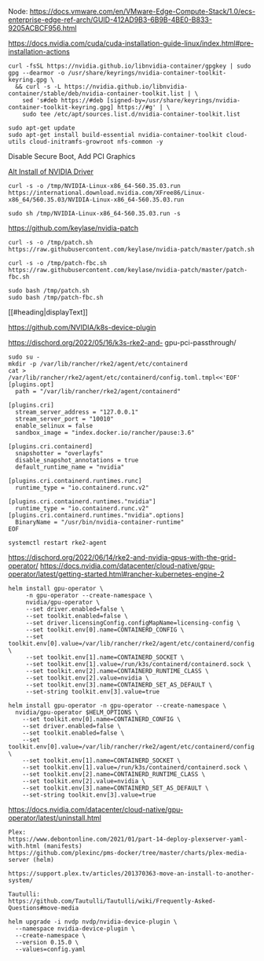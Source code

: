 

Node:
https://docs.vmware.com/en/VMware-Edge-Compute-Stack/1.0/ecs-enterprise-edge-ref-arch/GUID-412AD9B3-6B9B-4BE0-B833-9205ACBCF956.html

https://docs.nvidia.com/cuda/cuda-installation-guide-linux/index.html#pre-installation-actions


```
curl -fsSL https://nvidia.github.io/libnvidia-container/gpgkey | sudo gpg --dearmor -o /usr/share/keyrings/nvidia-container-toolkit-keyring.gpg \
  && curl -s -L https://nvidia.github.io/libnvidia-container/stable/deb/nvidia-container-toolkit.list | \
    sed 's#deb https://#deb [signed-by=/usr/share/keyrings/nvidia-container-toolkit-keyring.gpg] https://#g' | \
    sudo tee /etc/apt/sources.list.d/nvidia-container-toolkit.list
```

```
sudo apt-get update
sudo apt-get install build-essential nvidia-container-toolkit cloud-utils cloud-initramfs-growroot nfs-common -y
```

Disable Secure Boot, Add PCI Graphics

[Alt Install of NVIDIA Driver](../../knowledge/os/linux/ubuntu/installs/docker.md#Alt%20Install%20of%20NVIDIA%20Driver)

```
curl -s -o /tmp/NVIDIA-Linux-x86_64-560.35.03.run https://international.download.nvidia.com/XFree86/Linux-x86_64/560.35.03/NVIDIA-Linux-x86_64-560.35.03.run

sudo sh /tmp/NVIDIA-Linux-x86_64-560.35.03.run -s
```

https://github.com/keylase/nvidia-patch

```
curl -s -o /tmp/patch.sh https://raw.githubusercontent.com/keylase/nvidia-patch/master/patch.sh

curl -s -o /tmp/patch-fbc.sh https://raw.githubusercontent.com/keylase/nvidia-patch/master/patch-fbc.sh
```

```
sudo bash /tmp/patch.sh
sudo bash /tmp/patch-fbc.sh
```

[[#heading|displayText]]

https://github.com/NVIDIA/k8s-device-plugin

https://dischord.org/2022/05/16/k3s-rke2-and-
gpu-pci-passthrough/


```
sudo su -
mkdir -p /var/lib/rancher/rke2/agent/etc/containerd
cat > /var/lib/rancher/rke2/agent/etc/containerd/config.toml.tmpl<<'EOF'
[plugins.opt]
  path = "/var/lib/rancher/rke2/agent/containerd"

[plugins.cri]
  stream_server_address = "127.0.0.1"
  stream_server_port = "10010"
  enable_selinux = false
  sandbox_image = "index.docker.io/rancher/pause:3.6"

[plugins.cri.containerd]
  snapshotter = "overlayfs"
  disable_snapshot_annotations = true
  default_runtime_name = "nvidia"

[plugins.cri.containerd.runtimes.runc]
  runtime_type = "io.containerd.runc.v2"

[plugins.cri.containerd.runtimes."nvidia"]
  runtime_type = "io.containerd.runc.v2"
[plugins.cri.containerd.runtimes."nvidia".options]
  BinaryName = "/usr/bin/nvidia-container-runtime"
EOF
```

```
systemctl restart rke2-agent
```

https://dischord.org/2022/06/14/rke2-and-nvidia-gpus-with-the-grid-operator/
https://docs.nvidia.com/datacenter/cloud-native/gpu-operator/latest/getting-started.html#rancher-kubernetes-engine-2


```
helm install gpu-operator \
     -n gpu-operator --create-namespace \
     nvidia/gpu-operator \
     --set driver.enabled=false \
     --set toolkit.enabled=false \
     --set driver.licensingConfig.configMapName=licensing-config \
     --set toolkit.env[0].name=CONTAINERD_CONFIG \
     --set toolkit.env[0].value=/var/lib/rancher/rke2/agent/etc/containerd/config.toml \
     --set toolkit.env[1].name=CONTAINERD_SOCKET \
     --set toolkit.env[1].value=/run/k3s/containerd/containerd.sock \
     --set toolkit.env[2].name=CONTAINERD_RUNTIME_CLASS \
     --set toolkit.env[2].value=nvidia \
     --set toolkit.env[3].name=CONTAINERD_SET_AS_DEFAULT \
     --set-string toolkit.env[3].value=true
```

```
helm install gpu-operator -n gpu-operator --create-namespace \
  nvidia/gpu-operator $HELM_OPTIONS \
    --set toolkit.env[0].name=CONTAINERD_CONFIG \
    --set driver.enabled=false \
    --set toolkit.enabled=false \
    --set toolkit.env[0].value=/var/lib/rancher/rke2/agent/etc/containerd/config.toml.tmpl \
    --set toolkit.env[1].name=CONTAINERD_SOCKET \
    --set toolkit.env[1].value=/run/k3s/containerd/containerd.sock \
    --set toolkit.env[2].name=CONTAINERD_RUNTIME_CLASS \
    --set toolkit.env[2].value=nvidia \
    --set toolkit.env[3].name=CONTAINERD_SET_AS_DEFAULT \
    --set-string toolkit.env[3].value=true
```


https://docs.nvidia.com/datacenter/cloud-native/gpu-operator/latest/uninstall.html

```
Plex:
https://www.debontonline.com/2021/01/part-14-deploy-plexserver-yaml-with.html (manifests)
https://github.com/plexinc/pms-docker/tree/master/charts/plex-media-server (helm)

https://support.plex.tv/articles/201370363-move-an-install-to-another-system/

Tautulli:
https://github.com/Tautulli/Tautulli/wiki/Frequently-Asked-Questions#move-media

```


```
helm upgrade -i nvdp nvdp/nvidia-device-plugin \
  --namespace nvidia-device-plugin \
  --create-namespace \
  --version 0.15.0 \
  --values=config.yaml

```